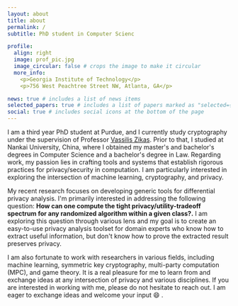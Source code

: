 ```yaml
---
layout: about
title: about
permalink: /
subtitle: PhD student in Computer Scienc

profile:
  align: right
  image: prof_pic.jpg
  image_circular: false # crops the image to make it circular
  more_info: 
    <p>Georgia Institute of Technology</p>
    <p>756 West Peachtree Street NW, Atlanta, GA</p>

news: true # includes a list of news items
selected_papers: true # includes a list of papers marked as "selected={true}"
social: true # includes social icons at the bottom of the page
---
```


I am a third year PhD student at Purdue, and I currently study cryptography under the supervision of Professor [Vassilis Zikas](https://www.cs.purdue.edu/homes/vzikas/). Prior to that, I studied at Nankai University, China, where I obtained my master's and bachelor's degrees in Computer Science and a bachelor's degree in Law. Regarding work, my passion lies in crafting tools and systems that establish rigorous practices for privacy/security in computation. I am particularly interested in exploring the intersection of machine learning, cryptography, and privacy.

My recent research focuses on developing generic tools for differential privacy analysis. I'm primarily interested in addressing the following question: <strong>How can one compute the tight privacy/utility-tradeoff spectrum for any randomized algorithm within a given class?.</strong> I am exploring this question through various lens and my goal is to create an easy-to-use privacy analysis toolset for domain experts who know how to extract useful information, but don't know how to prove the extracted result preserves privacy. 

I am also fortunate to work with researchers in various fields, including machine learning, symmetric key cryptography, multi-party computation (MPC), and game theory. It is a real pleasure for me to learn from and exchange ideas at any intersection of privacy and various disciplines. If you are interested in working with me, please do not hesitate to reach out. I am eager to exchange ideas and welcome your input :smile: .

<!-- Put your address / P.O. box / other info right below your picture. You can also disable any of these elements by editing `profile` property of the YAML header of your `_pages/about.md`. Edit `_bibliography/papers.bib` and Jekyll will render your [publications page](/al-folio/publications/) automatically.

Link to your social media connections, too. This theme is set up to use [Font Awesome icons](https://fontawesome.com/) and [Academicons](https://jpswalsh.github.io/academicons/), like the ones below. Add your Facebook, Twitter, LinkedIn, Google Scholar, or just disable all of them. -->
